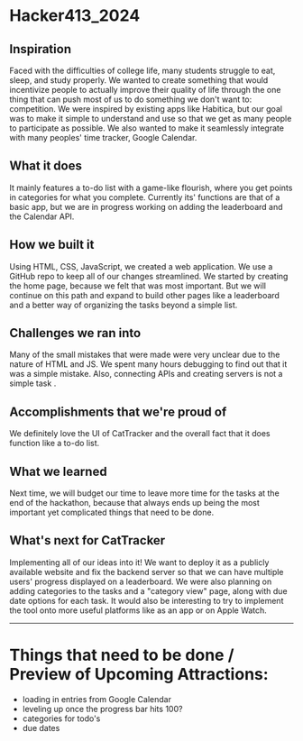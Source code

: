 # Hacker413_2024

## Inspiration
Faced with the difficulties of college life, many students struggle to eat, sleep, and study properly. We wanted to create something that would incentivize people to actually improve their quality of life through the one thing that can push most of us to do something we don't want to: competition. We were inspired by existing apps like Habitica, but our goal was to make it simple to understand and use so that we get as many people to participate as possible. We also wanted to make it seamlessly integrate with many peoples' time tracker, Google Calendar. 

## What it does
It mainly features a to-do list with a game-like flourish, where you get points in categories for what you complete. Currently its' functions are that of a basic app, but we are in progress working on adding the leaderboard and the Calendar API.

## How we built it
Using HTML, CSS, JavaScript, we created a web application. We use a GitHub repo to keep all of our changes streamlined. We started by creating the home page, because we felt that was most important. But we will continue on this path and expand to build other pages like a leaderboard and a better way of organizing the tasks beyond a simple list.

## Challenges we ran into
Many of the small mistakes that were made were very unclear due to the nature of HTML and JS. We spent many hours debugging to find out that it was a simple mistake. Also, connecting APIs and creating servers is not a simple task .

## Accomplishments that we're proud of
We definitely love the UI of CatTracker and the overall fact that it does function like a to-do list. 

## What we learned
Next time, we will budget our time to leave more time for the tasks at the end of the hackathon, because that always ends up being the most important yet complicated things that need to be done. 

## What's next for CatTracker
Implementing all of our ideas into it! We want to deploy it as a publicly available website and fix the backend server so that we can have multiple users' progress displayed on a leaderboard. We were also planning on adding categories to the tasks and a "category view" page, along with due date options for each task. It would also be interesting to try to implement the tool onto more useful platforms like as an app or on Apple Watch. 

---
# Things that need to be done / Preview of Upcoming Attractions:
- loading in entries from Google Calendar
- leveling up once the progress bar hits 100?
- categories for todo's
- due dates
